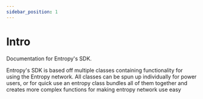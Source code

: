 ```yaml
---
sidebar_position: 1
---
```


# Intro

Documentation for Entropy's SDK.

Entropy's SDK is based off multiple classes containing functionality for using the Entropy network. All classes can be spun up individually for power users, or for quick use an entropy class bundles all of them together and creates more complex functions for making entropy network use easy
